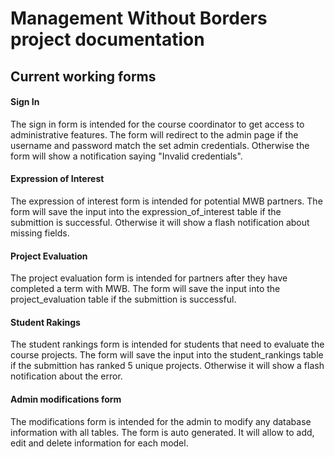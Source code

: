 # Management Without Borders project documentation

## Current working forms


#### Sign In

The sign in form is intended for the course coordinator to get access to administrative features.
The form will redirect to the admin page if the username and password match the set admin credentials. Otherwise the form will show a notification saying "Invalid credentials".


#### Expression of Interest

The expression of interest form is intended for potential MWB partners.
The form will save the input into the expression_of_interest table if the submittion is successful.
Otherwise it will show a flash notification about missing fields.

#### Project Evaluation

The project evaluation form is intended for partners after they have completed a term with MWB.
The form will save the input into the project_evaluation table if the submittion is successful.

#### Student Rakings

The student rankings form is intended for students that need to evaluate the course projects.
The form will save the input into the student_rankings table if the submittion has ranked 5 unique projects.
Otherwise it will show a flash notification about the error.

#### Admin modifications form

The modifications form is intended for the admin to modify any database information with all tables.
The form is auto generated. It will allow to add, edit and delete information for each model.



